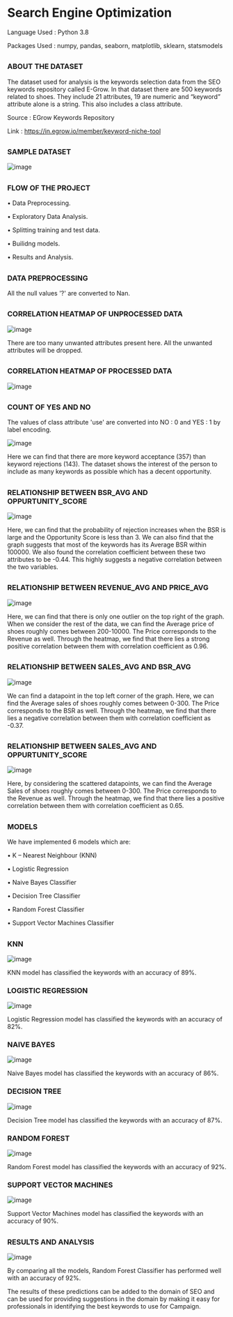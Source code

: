 # Search Engine Optimization

Language Used : Python 3.8

Packages Used : numpy, pandas, seaborn, matplotlib, sklearn, statsmodels

##
### ABOUT THE DATASET
The dataset used for analysis is the keywords selection data from the SEO keywords repository called E-Grow. In that dataset there are 500 keywords related to shoes. They include 21 attributes, 19 are numeric and “keyword” attribute alone is a string. This also includes a class attribute.

Source : EGrow Keywords Repository

Link : https://in.egrow.io/member/keyword-niche-tool

##
### SAMPLE DATASET
![image](https://user-images.githubusercontent.com/80042740/117948020-5fad6a00-b32e-11eb-9017-00afd89d8ed7.png)

##
### FLOW OF THE PROJECT
• Data Preprocessing.

• Exploratory Data Analysis.

• Splitting training and test data.

• Builidng models.

• Results and Analysis.

##
### DATA PREPROCESSING
All the null values '?' are converted to Nan.

##
### CORRELATION HEATMAP OF UNPROCESSED DATA
![image](https://user-images.githubusercontent.com/80042740/117949684-03e3e080-b330-11eb-8b7b-cb72250a3ed3.png)

There are too many unwanted attributes present here. All the unwanted attributes will be dropped.

##
### CORRELATION HEATMAP OF PROCESSED DATA
![image](https://user-images.githubusercontent.com/80042740/117949849-2d047100-b330-11eb-91b0-6a559ffb8a75.png)

##
### COUNT OF YES AND NO
The values of class attribute 'use' are converted into NO : 0 and YES : 1 by label encoding.

![image](https://user-images.githubusercontent.com/80042740/117950255-a00de780-b330-11eb-9d56-a007135127fa.png)

Here we can find that there are more keyword acceptance (357) than keyword rejections (143). The dataset shows the interest of the person to include as many keywords as possible which has a decent opportunity.

##
### RELATIONSHIP BETWEEN BSR_AVG AND OPPURTUNITY_SCORE
![image](https://user-images.githubusercontent.com/80042740/117950481-d9deee00-b330-11eb-9d58-4f12efe7fa91.png)

Here, we can find that the probability of rejection increases when the BSR is large and the Opportunity Score is less than 3. We can also find that the graph suggests that most of the keywords has its Average BSR within 100000. We also found the correlation coefficient between these two attributes to be -0.44. This highly suggests a negative correlation between the two variables.

##
### RELATIONSHIP BETWEEN REVENUE_AVG AND PRICE_AVG
![image](https://user-images.githubusercontent.com/80042740/117951338-b4061900-b331-11eb-978f-d1fca358569e.png)

Here, we can find that there is only one outlier on the top right of the graph. When we consider the rest of the data, we can find the Average price of shoes roughly comes between 200-10000. The Price corresponds to the Revenue as well. Through the heatmap, we find that there lies a strong positive correlation between them with correlation coefficient as 0.96.

##
### RELATIONSHIP BETWEEN SALES_AVG AND BSR_AVG
![image](https://user-images.githubusercontent.com/80042740/117951545-e57ee480-b331-11eb-90dd-5367f0a8ec1a.png)

We can find a datapoint in the top left corner of the graph. Here, we can find the Average sales of shoes roughly comes between 0-300. The Price corresponds to the BSR as well. Through the heatmap, we find that there lies a negative correlation between them with correlation coefficient as -0.37.

##
### RELATIONSHIP BETWEEN SALES_AVG AND OPPURTUNITY_SCORE
![image](https://user-images.githubusercontent.com/80042740/117951674-05160d00-b332-11eb-97b1-a4e5bbf7f115.png)

Here, by considering the scattered datapoints, we can find the Average Sales of shoes roughly comes between 0-300. The Price corresponds to the Revenue as well. Through the heatmap, we find that there lies a positive correlation between them with correlation coefficient as 0.65.

##
### MODELS
We have implemented 6 models which are:

• K – Nearest Neighbour (KNN)

• Logistic Regression

• Naive Bayes Classifier

• Decision Tree Classifier

• Random Forest Classifier

• Support Vector Machines Classifier

##
### KNN
![image](https://user-images.githubusercontent.com/80042740/117953021-5c68ad00-b333-11eb-97ef-fe7c4f51296e.png)

KNN model has classified the keywords with an accuracy of 89%.

### LOGISTIC REGRESSION
![image](https://user-images.githubusercontent.com/80042740/117953613-d0a35080-b333-11eb-947a-4f895829b74f.png)

Logistic Regression model has classified the keywords with an accuracy of 82%.

### NAIVE BAYES
![image](https://user-images.githubusercontent.com/80042740/117953732-f0d30f80-b333-11eb-8be1-2861f7e2fe82.png)

Naive Bayes model has classified the keywords with an accuracy of 86%.

### DECISION TREE
![image](https://user-images.githubusercontent.com/80042740/117953929-2841bc00-b334-11eb-8422-986dfc546030.png)

Decision Tree model has classified the keywords with an accuracy of 87%.

### RANDOM FOREST
![image](https://user-images.githubusercontent.com/80042740/117954106-50c9b600-b334-11eb-8ecc-9f8e74bf43c5.png)

Random Forest model has classified the keywords with an accuracy of 92%.

### SUPPORT VECTOR MACHINES
![image](https://user-images.githubusercontent.com/80042740/117954240-75be2900-b334-11eb-9075-597cca43c313.png)

Support Vector Machines model has classified the keywords with an accuracy of 90%.

##
### RESULTS AND ANALYSIS
![image](https://user-images.githubusercontent.com/80042740/117954591-cc2b6780-b334-11eb-9d1b-620e7143e4ac.png)

By comparing all the models, Random Forest Classifier has performed well with an accuracy of 92%. 

The results of these predictions can be added to the domain of SEO and can be used for providing suggestions in the domain by making it easy for professionals in identifying the best keywords to use for Campaign.
